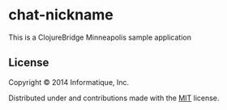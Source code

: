 # chat-nickname

This is a ClojureBridge Minneapolis sample application

## License

Copyright © 2014 Informatique, Inc.

Distributed under and contributions made with the [MIT](http://opensource.org/licenses/MIT) license.
